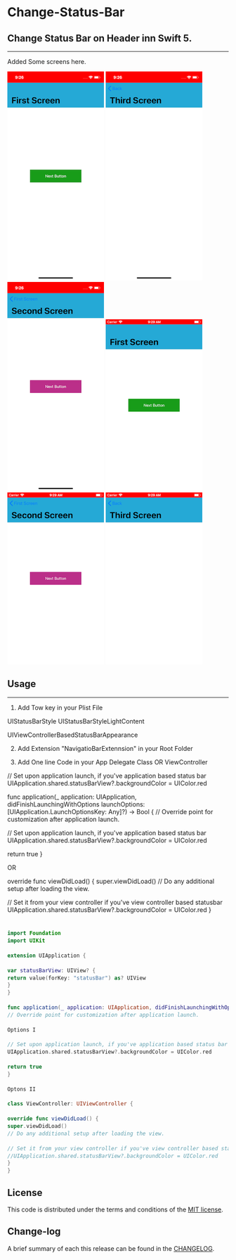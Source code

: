 # Change-Status-Bar

## Change Status Bar on Header inn Swift 5.

------------
Added Some screens here.

![](https://github.com/pawankv89/Change-Status-Bar/blob/master/images/screen_1.png)
![](https://github.com/pawankv89/Change-Status-Bar/blob/master/images/screen_2.png)
![](https://github.com/pawankv89/Change-Status-Bar/blob/master/images/screen_3.png)
![](https://github.com/pawankv89/Change-Status-Bar/blob/master/images/screen_4.png)
![](https://github.com/pawankv89/Change-Status-Bar/blob/master/images/screen_5.png)
![](https://github.com/pawankv89/Change-Status-Bar/blob/master/images/screen_6.png)


## Usage
------------

1) Add Tow key in your Plist File

<key>UIStatusBarStyle</key>
<string>UIStatusBarStyleLightContent</string>


<key>UIViewControllerBasedStatusBarAppearance</key>
<false/>

2) Add Extension "NavigatioBarExtennsion" in your Root Folder 

3) Add One line Code in your App Delegate Class OR ViewController 

// Set upon application launch, if you've application based status bar
UIApplication.shared.statusBarView?.backgroundColor = UIColor.red

func application(_ application: UIApplication, didFinishLaunchingWithOptions launchOptions: [UIApplication.LaunchOptionsKey: Any]?) -> Bool {
// Override point for customization after application launch.

// Set upon application launch, if you've application based status bar
UIApplication.shared.statusBarView?.backgroundColor = UIColor.red

return true
}


OR


override func viewDidLoad() {
super.viewDidLoad()
// Do any additional setup after loading the view.

// Set it from your view controller if you've view controller based statusbar
UIApplication.shared.statusBarView?.backgroundColor = UIColor.red
}

#### 


```swift

import Foundation
import UIKit

extension UIApplication {

var statusBarView: UIView? {
return value(forKey: "statusBar") as? UIView
}
}

func application(_ application: UIApplication, didFinishLaunchingWithOptions launchOptions: [UIApplication.LaunchOptionsKey: Any]?) -> Bool {
// Override point for customization after application launch.

Options I

// Set upon application launch, if you've application based status bar
UIApplication.shared.statusBarView?.backgroundColor = UIColor.red

return true
}

Optons II

class ViewController: UIViewController {

override func viewDidLoad() {
super.viewDidLoad()
// Do any additional setup after loading the view.

// Set it from your view controller if you've view controller based statusbar
//UIApplication.shared.statusBarView?.backgroundColor = UIColor.red
}
}


```

## License

This code is distributed under the terms and conditions of the [MIT license](LICENSE).

## Change-log

A brief summary of each this release can be found in the [CHANGELOG](CHANGELOG.mdown). 
